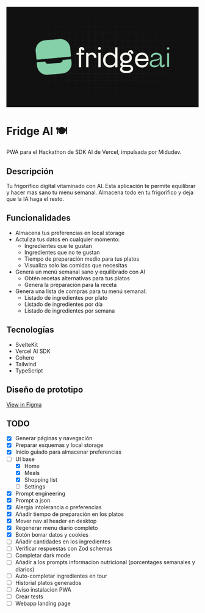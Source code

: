 ![logo](static/card.jpg)

# Fridge AI 🍽

PWA para el Hackathon de SDK AI de Vercel, impulsada por Midudev.

## Descripción

Tu frigorífico digital vitaminado con AI. Esta aplicación te permite equilibrar y hacer mas sano tu menu semanal. Almacena todo en tu frigorífico y deja que la IA haga el resto.

## Funcionalidades

- Almacena tus preferencias en local storage
- Actuliza tus datos en cualquier momento:
  - Ingredientes que te gustan
  - Ingredientes que no te gustan
  - Tiempo de preparación medio para tus platos
  - Visualiza solo las comidas que necesitas
- Genera un menú semanal sano y equilibrado con AI
  - Obtén recetas alternativas para tus platos
  - Genera la preparación para la receta
- Genera una lista de compras para tu menú semanal:
  - Listado de ingredientes por plato
  - Listado de ingredientes por día
  - Listado de ingredientes por semana

## Tecnologías

- SvelteKit
- Vercel AI SDK
- Cohere
- Tailwind
- TypeScript

## Diseño de prototipo

[View in Figma](https://www.figma.com/design/SYq4uQTkuRnJQl2cuccejy/Untitled?node-id=0-1&t=LO49p6sCoPetMl4e-1)

## TODO

- [x] Generar páginas y navegación
- [x] Preparar esquemas y local storage
- [x] Inicio guiado para almacenar preferencias
- [ ] UI base
  - [x] Home
  - [x] Meals
  - [x] Shopping list
  - [ ] Settings
- [x] Prompt engineering
- [x] Prompt a json
- [x] Alergia intolerancia o preferencias
- [x] Añadir tiempo de preparación en los platos
- [x] Mover nav al header en desktop
- [x] Regenerar menu diario completo
- [x] Botón borrar datos y cookies
- [ ] Añadir cantidades en los ingredientes
- [ ] Verificar respuestas con Zod schemas
- [ ] Completar dark mode
- [ ] Añadir a los prompts informacion nutricional (porcentages semanales y diarios)
- [ ] Auto-completar ingredientes en tour
- [ ] Historial platos generados
- [ ] Aviso instalacion PWA
- [ ] Crear tests
- [ ] Webapp landing page
